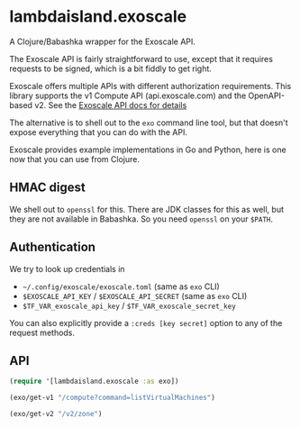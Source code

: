 # lambdaisland.exoscale

A Clojure/Babashka wrapper for the Exoscale API.

The Exoscale API is fairly straightforward to use, except that it requires
requests to be signed, which is a bit fiddly to get right.

Exoscale offers multiple APIs with different authorization requirements. This library supports the v1 Compute API (api.exoscale.com) and the OpenAPI-based v2. See the [Exoscale API docs for details](https://community.exoscale.com/api/)

The alternative is to shell out to the `exo` command line tool, but that doesn't
expose everything that you can do with the API.

Exoscale provides example implementations in Go and Python, here is one now that
you can use from Clojure.

## HMAC digest

We shell out to `openssl` for this. There are JDK classes for this as well, but
they are not available in Babashka. So you need `openssl` on your `$PATH`.

## Authentication

We try to look up credentials in

- `~/.config/exoscale/exoscale.toml` (same as `exo` CLI)
- `$EXOSCALE_API_KEY` / `$EXOSCALE_API_SECRET` (same as `exo` CLI)
- `$TF_VAR_exoscale_api_key` / `$TF_VAR_exoscale_secret_key`

You can also explicitly provide a `:creds [key secret]` option to any of the
request methods.

## API

```clj
(require '[lambdaisland.exoscale :as exo])

(exo/get-v1 "/compute?command=listVirtualMachines")

(exo/get-v2 "/v2/zone")
```

